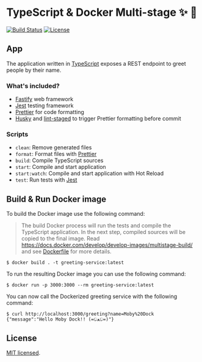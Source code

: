 # TypeScript & Docker Multi-stage ✨ 🐳

[![Build Status](https://travis-ci.com/kevinpollet/typescript-multistage-docker.svg?branch=master)](https://travis-ci.com/kevinpollet/typescript-multistage-docker) [![License](https://img.shields.io/badge/license-MIT-blue.svg)](./LICENSE.md)

## App

The application written in [TypeScript](https://www.typescriptlang.org/) exposes a REST endpoint to greet people by their name.

### What's included?

- [Fastify](https://www.fastify.io/) web framework
- [Jest](https://jestjs.io/) testing framework
- [Prettier](https://prettier.io/) for code formatting
- [Husky](https://github.com/typicode/husky#readme) and [lint-staged](https://github.com/okonet/lint-staged) to trigger Prettier formatting before commit

### Scripts

- `clean`: Remove generated files
- `format`: Format files with [Prettier](https://prettier.io/)
- `build`: Compile TypeScript sources
- `start`: Compile and start application
- `start:watch`: Compile and start application with Hot Reload
- `test`: Run tests with [Jest](https://jestjs.io/)

## Build & Run Docker image

To build the Docker image use the following command:

> The build Docker process will run the tests and compile the TypeScript application. In the next step, compiled sources will be copied to the final image. Read https://docs.docker.com/develop/develop-images/multistage-build/ and see [Dockerfile](./Dockerfile) for more details.

```shell
$ docker build . -t greeting-service:latest
```

To run the resulting Docker image you can use the following command:

```shell
$ docker run -p 3000:3000 --rm greeting-service:latest
```

You can now call the Dockerized greeting service with the following command:

```shell
$ curl http://localhost:3000/greeting?name=Moby%20Dock
{"message":"Hello Moby Dock!! (=චﻌච=)"}
```

## License

[MIT licensed](./LICENSE.md).
